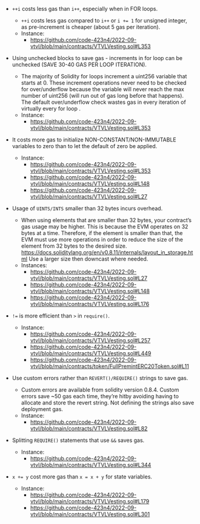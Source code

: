 - `++i` costs less gas than `i++`, especially when in FOR loops.
	- `++i` costs less gas compared to `i++` or `i += 1` for unsigned integer, as pre-increment is cheaper (about 5 gas per iteration).
	- Instance: 
		- https://github.com/code-423n4/2022-09-vtvl/blob/main/contracts/VTVLVesting.sol#L353

- Using unchecked blocks to save gas - increments in for loop can be unchecked (SAVE 30-40 GAS PER LOOP ITERATION).
	- The majority of Solidity for loops increment a uint256 variable that starts at 0. These increment operations never need to be checked for over/underflow because the variable will never reach the max number of uint256 (will run out of gas long before that happens). The default over/underflow check wastes gas in every iteration of virtually every for loop .
	- Instance: 
		- https://github.com/code-423n4/2022-09-vtvl/blob/main/contracts/VTVLVesting.sol#L353


-  It costs more gas to initialize NON-CONSTANT/NON-IMMUTABLE variables to zero than to let the default of zero be applied.
	- Instance: 
		- https://github.com/code-423n4/2022-09-vtvl/blob/main/contracts/VTVLVesting.sol#L353
		- https://github.com/code-423n4/2022-09-vtvl/blob/main/contracts/VTVLVesting.sol#L148
		- https://github.com/code-423n4/2022-09-vtvl/blob/main/contracts/VTVLVesting.sol#L27


- Usage of `UINTS/INTS` smaller than 32 bytes incurs overhead.
	-  When using elements that are smaller than 32 bytes, your contract’s gas usage may be higher. This is because the EVM operates on 32 bytes at a time. Therefore, if the element is smaller than that, the EVM must use more operations in order to reduce the size of the element from 32 bytes to the desired size. https://docs.soliditylang.org/en/v0.8.11/internals/layout_in_storage.html Use a larger size then downcast where needed.
	- Instances:
		- https://github.com/code-423n4/2022-09-vtvl/blob/main/contracts/VTVLVesting.sol#L27
		- https://github.com/code-423n4/2022-09-vtvl/blob/main/contracts/VTVLVesting.sol#L148
		- https://github.com/code-423n4/2022-09-vtvl/blob/main/contracts/VTVLVesting.sol#L176


- `!=` is more efficient than `>` in `require()`.
	- Instance:
		- https://github.com/code-423n4/2022-09-vtvl/blob/main/contracts/VTVLVesting.sol#L257
		- https://github.com/code-423n4/2022-09-vtvl/blob/main/contracts/VTVLVesting.sol#L449
		- https://github.com/code-423n4/2022-09-vtvl/blob/main/contracts/token/FullPremintERC20Token.sol#L11

- Use custom errors rather than `REVERT()/REQUIRE()` strings to save gas.
	- Custom errors are available from solidity version 0.8.4. Custom errors save \~50 gas each time, they’re hitby avoiding having to allocate and store the revert string. Not defining the strings also save deployment gas.
	- Instance:
		- https://github.com/code-423n4/2022-09-vtvl/blob/main/contracts/VTVLVesting.sol#L82


- Splitting `REQUIRE()` statements that use `&&` saves gas.
	- Instance:
		- https://github.com/code-423n4/2022-09-vtvl/blob/main/contracts/VTVLVesting.sol#L344


- `x += y` cost more gas than `x = x + y` for state variables.
	- Instance:
		- https://github.com/code-423n4/2022-09-vtvl/blob/main/contracts/VTVLVesting.sol#L179
		- https://github.com/code-423n4/2022-09-vtvl/blob/main/contracts/VTVLVesting.sol#L301
